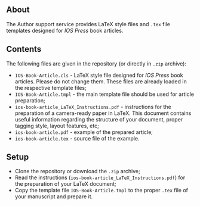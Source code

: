 ## About

The Author support service provides LaTeX style files and `.tex` file templates designed for *IOS Press* book articles.

## Contents

The following files are given in the repository (or directly in `.zip` archive):

- `IOS-Book-Article.cls` - LaTeX style file designed for *IOS Press* book articles. Please do not change them. These files are already loaded in the respective template files; 
- `IOS-Book-Article.tmpl` - the main template file should be used for article preparation;
- `ios-book-article_LaTeX_Instructions.pdf` - instructions for the preparation of a
camera-ready paper in LaTeX. This document contains useful information regarding the structure of your document, proper tagging style, layout features, etc;
- `ios-book-article.pdf` - example of the prepared article;
- `ios-book-article.tex` - source file of the example.

## Setup

- Clone the repository or download the `.zip` archive;
- Read the instructions (`ios-book-article_LaTeX_Instructions.pdf`) for the preparation of your LaTeX document;
- Copy the template file `IOS-Book-Article.tmpl` to the proper `.tex` file of your manuscript and prepare it.






